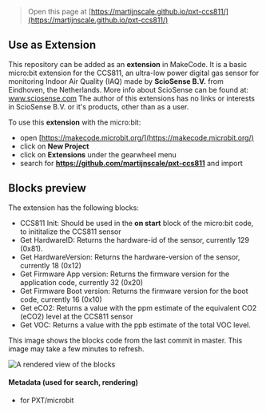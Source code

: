 
> Open this page at [https://martijnscale.github.io/pxt-ccs811/](https://martijnscale.github.io/pxt-ccs811/)

## Use as Extension

This repository can be added as an **extension** in MakeCode.
It is a basic micro:bit extension for the CCS811, an ultra-low power digital gas sensor for monitoring Indoor Air Quality (IAQ)
made by **ScioSense B.V.** from Eindhoven, the Netherlands. More info about ScioSense can be found at: www.sciosense.com
The author of this extensions has no links or interests in ScioSense B.V. or it's products, other than as a user.

To use this **extension** with the micro:bit:
* open [https://makecode.microbit.org/](https://makecode.microbit.org/)
* click on **New Project**
* click on **Extensions** under the gearwheel menu
* search for **https://github.com/martijnscale/pxt-ccs811** and import

## Blocks preview

The extension has the following blocks:
- CCS811 Init: Should be used in the **on start** block of the micro:bit code, to inititalize the CCS811 sensor
- Get HardwareID: Returns the hardware-id of the sensor, currently 129 (0x81).
- Get HardwareVersion: Returns the hardware-version of the sensor, currently 18 (0x12)
- Get Firmware App version: Returns the firmware version for the application code, currently 32 (0x20)
- Get Firmware Boot version: Returns the firmware version for the boot code, currently 16 (0x10)
- Get eCO2: Returns a value with the ppm estimate of the equivalent CO2 (eCO2) level at the CCS811 sensor
- Get VOC: Returns a value with the ppb estimate of the total VOC level.

This image shows the blocks code from the last commit in master.
This image may take a few minutes to refresh.

![A rendered view of the blocks](https://github.com/martijnscale/pxt-ccs811/raw/master/.github/makecode/blocks.png)

#### Metadata (used for search, rendering)

* for PXT/microbit
<script src="https://makecode.com/gh-pages-embed.js"></script><script>makeCodeRender("{{ site.makecode.home_url }}", "{{ site.github.owner_name }}/{{ site.github.repository_name }}");</script>
